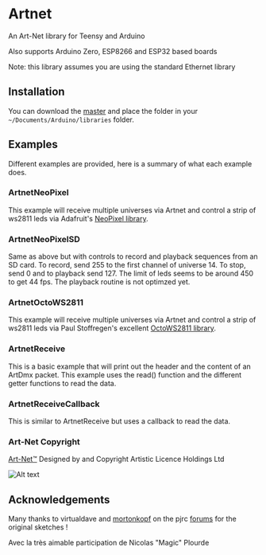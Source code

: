 # Artnet

An Art-Net library for Teensy and Arduino

Also supports Arduino Zero, ESP8266 and ESP32 based boards

Note: this library assumes you are using the standard Ethernet library

## Installation

You can download the [master](https://github.com/natcl/Artnet/archive/master.zip) and place the folder in your `~/Documents/Arduino/libraries` folder.

## Examples

Different examples are provided, here is a summary of what each example does.

### ArtnetNeoPixel

This example will receive multiple universes via Artnet and control a strip of ws2811 leds via Adafruit's [NeoPixel library](https://github.com/adafruit/Adafruit_NeoPixel).

### ArtnetNeoPixelSD

Same as above but with controls to record and playback sequences from an SD card. To record, send 255 to the first channel of universe 14. To stop, send 0 and to playback send 127.  The limit of leds seems to be around 450 to get 44 fps. The playback routine is not optimzed yet.

### ArtnetOctoWS2811

This example will receive multiple universes via Artnet and control a strip of ws2811 leds via Paul Stoffregen's excellent [OctoWS2811 library](https://www.pjrc.com/teensy/td_libs_OctoWS2811.html).

### ArtnetReceive

This is a basic example that will print out the header and the content of an ArtDmx packet.  This example uses the read() function and the different getter functions to read the data.

### ArtnetReceiveCallback

This is similar to ArtnetReceive but uses a callback to read the data.

### Art-Net Copyright
[Art-Net™](https://art-net.org.uk/) Designed by and Copyright Artistic Licence Holdings Ltd


![Alt text](Art-NetLogo.gif?raw=true "Art-Net Official logo")

## Acknowledgements

Many thanks to virtualdave and [mortonkopf](http://orchardelica.com/wp/artnet-multiple-universe-with-teensy-3-and-octows2811) on the pjrc [forums](http://forum.pjrc.com/threads/24688-Artnet-to-OctoWS2811?highlight=artnet) for the original sketches !

Avec la très aimable participation de Nicolas "Magic" Plourde
